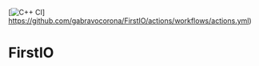 [![C++ CI](https://github.com/gabravocorona/FirstIO/actions/workflows/actions.yml/badge.svg)] https://github.com/gabravocorona/FirstIO/actions/workflows/actions.yml)
# FirstIO
